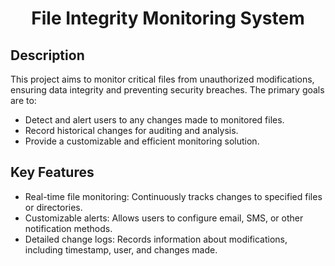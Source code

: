 <h1 align="center">File Integrity Monitoring System</h1>

## Description
This project aims to monitor critical files from unauthorized modifications, ensuring data integrity and preventing security breaches. The primary goals are to: <br>

* Detect and alert users to any changes made to monitored files.
* Record historical changes for auditing and analysis.
* Provide a customizable and efficient monitoring solution.

## Key Features
* Real-time file monitoring: Continuously tracks changes to specified files or directories.
* Customizable alerts: Allows users to configure email, SMS, or other notification methods.
* Detailed change logs: Records information about modifications, including timestamp, user, and changes made.
